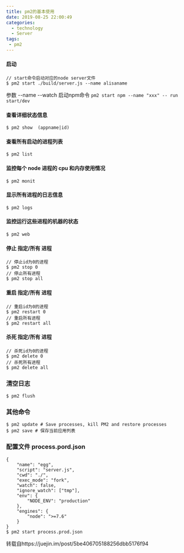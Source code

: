 ```yaml
---
title: pm2的基本使用
date: 2019-08-25 22:00:49
categories:
  - technology
  - Server
tags:
 - pm2
---
```

#### 启动
```
// start命令启动对应的node server文件
$ pm2 start ./build/server.js --name alisaname

```
参数
--name
--watch
启动npm命令
`pm2 start npm --name "xxx" -- run start/dev
`

#### 查看详细状态信息
```
$ pm2 show  (appname|id)
```
#### 查看所有启动的进程列表
```
$ pm2 list
```
#### 监控每个 node 进程的 cpu 和内存使用情况
```
$ pm2 monit
```
#### 显示所有进程的日志信息
```
$ pm2 logs
```
#### 监控运行这些进程的机器的状态
```
$ pm2 web
```
#### 停止 指定/所有 进程
```
// 停止id为0的进程
$ pm2 stop 0
// 停止所有进程
$ pm2 stop all

```
#### 重启 指定/所有 进程
```
// 重启id为0的进程
$ pm2 restart 0
// 重启所有进程
$ pm2 restart all
```
#### 杀死 指定/所有 进程
```
// 杀死id为0的进程
$ pm2 delete 0
// 杀死所有进程
$ pm2 delete all
```
### 清空日志
```
$ pm2 flush
```
### 其他命令
```
$ pm2 update # Save processes, kill PM2 and restore processes
$ pm2 save # 保存当前应用列表
```
### 配置文件 process.pord.json
```
{
    "name": "egg",
    "script": "server.js",
    "cwd": "./",
    "exec_mode": "fork",
    "watch": false,
    "ignore_watch": ["tmp"],
    "env": {
        "NODE_ENV": "production"
    },
    "engines": {
        "node": ">=7.6"
    }
}
$ pm2 start process.prod.json
```
转载自https://juejin.im/post/5be406705188256dbb5176f94